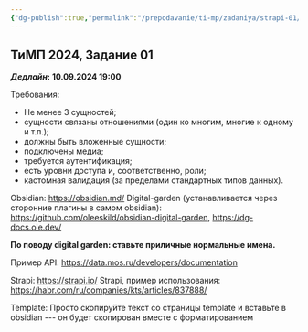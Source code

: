 ```yaml
---
{"dg-publish":true,"permalink":"/prepodavanie/ti-mp/zadaniya/strapi-01/"}
---
```


## ТиМП 2024, Задание 01

***Дедлайн*:** **10.09.2024 19:00**

Требования: 
- Не менее 3 сущностей;
- сущности связаны отношениями (один ко многим, многие к одному и т.п.);
- должны быть вложенные сущности;
- подключены медиа;
- требуется аутентификация;
- есть уровни доступа и, соответственно, роли;
- кастомная валидация (за пределами стандартных типов данных).

Obsidian: https://obsidian.md/
Digital-garden (устанавливается через сторонние плагины в самом obsidian): https://github.com/oleeskild/obsidian-digital-garden, https://dg-docs.ole.dev/

**По поводу digital garden: ставьте приличные нормальные имена.**

Пример API: https://data.mos.ru/developers/documentation

Strapi: https://strapi.io/
Strapi, пример использования: https://habr.com/ru/companies/kts/articles/837888/

Template: Просто скопируйте текст со страницы template и вставьте в obsidian --- он будет скопирован вместе с форматированием
